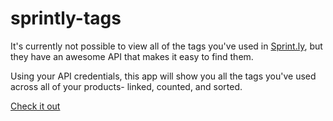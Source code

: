 # sprintly-tags

It's currently not possible to view all of the tags you've used in [Sprint.ly](https://sprint.ly), but they have an awesome API that makes it easy to find them.

Using your API credentials, this app will show you all the tags you've used across all of your products- linked, counted, and sorted.

[Check it out](http://sprintly-tags.herokuapp.com)